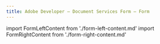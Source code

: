 ```yaml
---
title: Adobe Developer — Document Services Form — Form
---
```


import FormLeftContent from './form-left-content.md'
import FormRightContent from './form-right-content.md'




<FormWrapperComponent slots="content" repeat="2" theme="lightest" className="Contact-Form"/>

<FormLeftContent/>

<FormRightContent/>